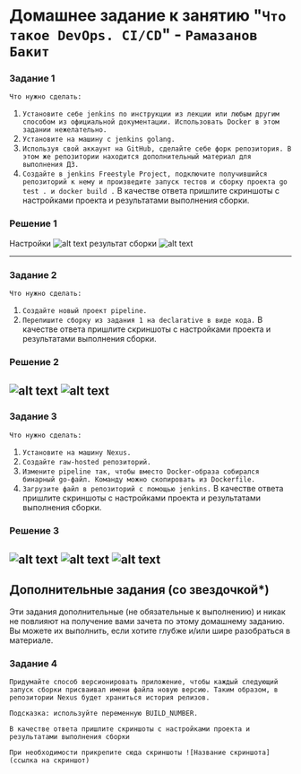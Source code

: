 # Домашнее задание к занятию "`Что такое DevOps. СI/СD`" - `Рамазанов Бакит`

### Задание 1

`Что нужно сделать:`

1. `Установите себе jenkins по инструкции из лекции или любым другим способом из официальной документации. Использовать Docker в этом задании нежелательно.`
2. `Установите на машину с jenkins golang.`
3. `Используя свой аккаунт на GitHub, сделайте себе форк репозитория. В этом же репозитории находится дополнительный материал для выполнения ДЗ.`
4. `Создайте в jenkins Freestyle Project, подключите получившийся репозиторий к нему и произведите запуск тестов и сборку проекта go test . и docker build .`
В качестве ответа пришлите скриншоты с настройками проекта и результатами выполнения сборки.
 
### Решение 1
Настройки
![alt text](https://github.com/ramazanbb/netologydevops/blob/main/img/2023-12-24_15-47-38.png)
результат сборки
![alt text](https://github.com/ramazanbb/netologydevops/blob/main/img/2023-12-24_15-48-34.png)

---

### Задание 2

`Что нужно сделать:`

1. `Создайте новый проект pipeline.`
2. `Перепишите сборку из задания 1 на declarative в виде кода.`
В качестве ответа пришлите скриншоты с настройками проекта и результатами выполнения сборки.

### Решение 2
![alt text](https://github.com/ramazanbb/netologydevops/blob/main/img/2.11.png)
![alt text](https://github.com/ramazanbb/netologydevops/blob/main/img/1.1.png)
---

### Задание 3

`Что нужно сделать:`

1. `Установите на машину Nexus.`
2. `Создайте raw-hosted репозиторий.`
3. `Измените pipeline так, чтобы вместо Docker-образа собирался бинарный go-файл. Команду можно скопировать из Dockerfile.`
4. `Загрузите файл в репозиторий с помощью jenkins.`
В качестве ответа пришлите скриншоты с настройками проекта и результатами выполнения сборки.

### Решение 3
![alt text](https://github.com/ramazanbb/netologydevops/blob/main/img/3.1.png)
![alt text](https://github.com/ramazanbb/netologydevops/blob/main/img/3.2.png)
![alt text](https://github.com/ramazanbb/netologydevops/blob/main/img/3.3.png)
---
## Дополнительные задания (со звездочкой*)

Эти задания дополнительные (не обязательные к выполнению) и никак не повлияют на получение вами зачета по этому домашнему заданию. Вы можете их выполнить, если хотите глубже и/или шире разобраться в материале.

### Задание 4 

`Придумайте способ версионировать приложение, чтобы каждый следующий запуск сборки присваивал имени файла новую версию. Таким образом, в репозитории Nexus будет храниться история релизов.`

`Подсказка: используйте переменную BUILD_NUMBER.`

`В качестве ответа пришлите скриншоты с настройками проекта и результатами выполнения сборки`

`При необходимости прикрепитe сюда скриншоты
![Название скриншота](ссылка на скриншот)`
